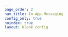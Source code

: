 ```yaml
---
page_order: 2
nav_title: In-App-Messaging
config_only: true
noindex: true
layout: blank_config
---
```


